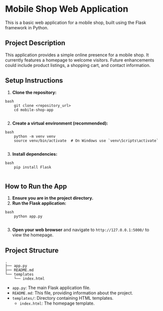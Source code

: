 # Mobile Shop Web Application

This is a basic web application for a mobile shop, built using the Flask framework in Python.

## Project Description

This application provides a simple online presence for a mobile shop. It currently features a homepage to welcome visitors. Future enhancements could include product listings, a shopping cart, and contact information.

## Setup Instructions

1.  **Clone the repository:**
```
bash
    git clone <repository_url>
    cd mobile-shop-app
    
```
2.  **Create a virtual environment (recommended):**
```
bash
    python -m venv venv
    source venv/bin/activate  # On Windows use `venv\Scripts\activate`
    
```
3.  **Install dependencies:**
```
bash
    pip install Flask
    
```
## How to Run the App

1.  **Ensure you are in the project directory.**
2.  **Run the Flask application:**
```
bash
    python app.py
    
```
3.  **Open your web browser** and navigate to `http://127.0.0.1:5000/` to view the homepage.

## Project Structure
```
.
├── app.py
├── README.md
└── templates
    └── index.html
```
- `app.py`: The main Flask application file.
- `README.md`: This file, providing information about the project.
- `templates/`: Directory containing HTML templates.
    - `index.html`: The homepage template.